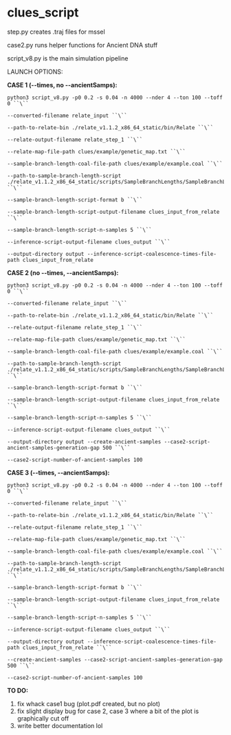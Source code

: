 # clues_script
step.py creates .traj files for mssel 

case2.py runs helper functions for Ancient DNA stuff 

script_v8.py is the main simulation pipeline 


LAUNCH OPTIONS:

**CASE 1 (--times, no --ancientSamps):**
~~~
python3 script_v8.py -p0 0.2 -s 0.04 -n 4000 --nder 4 --ton 100 --toff 0 ``\``

--converted-filename relate_input ``\``

--path-to-relate-bin ./relate_v1.1.2_x86_64_static/bin/Relate ``\``

--relate-output-filename relate_step_1 ``\``

--relate-map-file-path clues/example/genetic_map.txt ``\``

--sample-branch-length-coal-file-path clues/example/example.coal ``\``

--path-to-sample-branch-length-script ./relate_v1.1.2_x86_64_static/scripts/SampleBranchLengths/SampleBranchLengths.sh ``\``

--sample-branch-length-script-format b ``\``

--sample-branch-length-script-output-filename clues_input_from_relate ``\``

--sample-branch-length-script-n-samples 5 ``\``

--inference-script-output-filename clues_output ``\``

--output-directory output --inference-script-coalescence-times-file-path clues_input_from_relate
~~~~
**CASE 2 (no --times, --ancientSamps):**
~~~
python3 script_v8.py -p0 0.2 -s 0.04 -n 4000 --nder 4 --ton 100 --toff 0 ``\``

--converted-filename relate_input ``\``

--path-to-relate-bin ./relate_v1.1.2_x86_64_static/bin/Relate ``\``

--relate-output-filename relate_step_1 ``\``

--relate-map-file-path clues/example/genetic_map.txt ``\``

--sample-branch-length-coal-file-path clues/example/example.coal ``\``

--path-to-sample-branch-length-script ./relate_v1.1.2_x86_64_static/scripts/SampleBranchLengths/SampleBranchLengths.sh ``\``

--sample-branch-length-script-format b ``\``

--sample-branch-length-script-output-filename clues_input_from_relate ``\``

--sample-branch-length-script-n-samples 5 ``\``

--inference-script-output-filename clues_output ``\``

--output-directory output --create-ancient-samples --case2-script-ancient-samples-generation-gap 500 ``\``

--case2-script-number-of-ancient-samples 100
~~~
**CASE 3 (--times, --ancientSamps):**
~~~
python3 script_v8.py -p0 0.2 -s 0.04 -n 4000 --nder 4 --ton 100 --toff 0 ``\``

--converted-filename relate_input ``\``

--path-to-relate-bin ./relate_v1.1.2_x86_64_static/bin/Relate ``\``

--relate-output-filename relate_step_1 ``\``

--relate-map-file-path clues/example/genetic_map.txt ``\``

--sample-branch-length-coal-file-path clues/example/example.coal ``\``

--path-to-sample-branch-length-script ./relate_v1.1.2_x86_64_static/scripts/SampleBranchLengths/SampleBranchLengths.sh ``\``

--sample-branch-length-script-format b ``\``

--sample-branch-length-script-output-filename clues_input_from_relate ``\``

--sample-branch-length-script-n-samples 5 ``\``

--inference-script-output-filename clues_output ``\``

--output-directory output --inference-script-coalescence-times-file-path clues_input_from_relate ``\``

--create-ancient-samples --case2-script-ancient-samples-generation-gap 500 ``\``

--case2-script-number-of-ancient-samples 100
~~~

**TO DO:**
1. fix whack case1 bug (plot.pdf created, but no plot)
2. fix slight display bug for case 2, case 3 where a bit of the plot is graphically cut off
3. write better documentation lol
